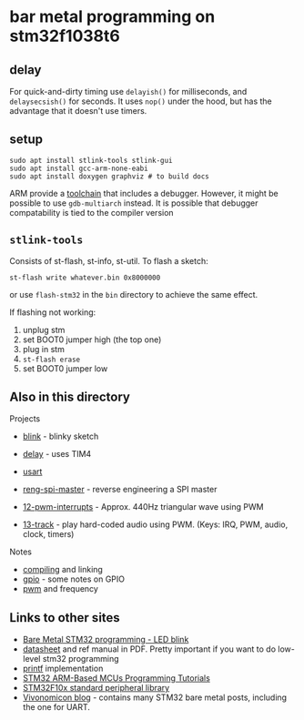 # bar metal programming on stm32f1038t6

## delay

For quick-and-dirty timing use `delayish()` for milliseconds,
and `delaysecsish()` for seconds. It uses `nop()` under the
hood, but has the advantage that it doesn't use timers.



## setup

```
sudo apt install stlink-tools stlink-gui
sudo apt install gcc-arm-none-eabi
sudo apt install doxygen graphviz # to build docs
```
ARM provide a [toolchain](https://developer.arm.com/tools-and-software/open-source-software/developer-tools/gnu-toolchain/gnu-rm/downloads) that includes a debugger. However, it might be possible to use `gdb-multiarch` instead. It is possible that debugger compatability is tied to the compiler version


## `stlink-tools`

Consists of st-flash, st-info, st-util. To flash a sketch:
```
st-flash write whatever.bin 0x8000000
```
or use `flash-stm32` in the `bin` directory to achieve the same effect. 

If flashing not working:

1. unplug stm
2. set BOOT0 jumper high (the top one)
3. plug in stm
4. `st-flash erase`
5. set BOOT0 jumper low


## Also in this directory

Projects
* [blink](blink) - blinky sketch
* [delay](delay) - uses TIM4
* [usart](usart)
* [reng-spi-master](reng-spi-master) - reverse engineering a SPI master

* [12-pwm-interrupts](12-pwm-interrupts) - Approx. 440Hz triangular wave using PWM
* [13-track](13-track) - play hard-coded audio using PWM. (Keys: IRQ, PWM, audio, clock, timers)


Notes
* [compiling](compiling.md) and linking
* [gpio](gpio.md) - some notes on GPIO
* [pwm](pwm.md) and frequency


## Links to other sites
* [Bare Metal STM32 programming - LED blink](https://freeelectron.ro/bare-metal-stm32-led-blink/)
* [datasheet](https://github.com/freeelectron-ro/stm32_playground/tree/master/doc) and ref manual in PDF. Pretty important if you want to do low-level stm32 programming
* [printf](https://github.com/embeddedartistry/printf/blob/89c4cfe96f0340065ad6eb17eeaa508f3eea5f25/printf.c) implementation
* [STM32 ARM-Based MCUs Programming Tutorials](https://deepbluembedded.com/stm32-arm-programming-tutorials/)
* [STM32F10x standard peripheral library](https://www.st.com/content/st_com/en/products/embedded-software/mcu-mpu-embedded-software/stm32-embedded-software/stm32-standard-peripheral-libraries/stsw-stm32054.html)
* [Vivonomicon blog](https://vivonomicon.com/) - contains many STM32 bare metal posts, including the one for UART.
